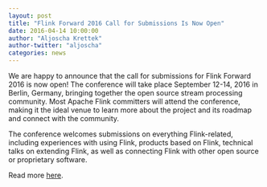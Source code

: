 ```yaml
---
layout: post
title: "Flink Forward 2016 Call for Submissions Is Now Open"
date: 2016-04-14 10:00:00
author: "Aljoscha Krettek"
author-twitter: "aljoscha"
categories: news
---
```


We are happy to announce that the call for submissions for Flink Forward 2016 is now open! The conference will take place September 12-14, 2016 in Berlin, Germany, bringing together the open source stream processing community. Most Apache Flink committers will attend the conference, making it the ideal venue to learn more about the project and its roadmap and connect with the community.

The conference welcomes submissions on everything Flink-related, including experiences with using Flink, products based on Flink, technical talks on extending Flink, as well as connecting Flink with other open source or proprietary software.

Read more [here](http://flink-forward.org/).